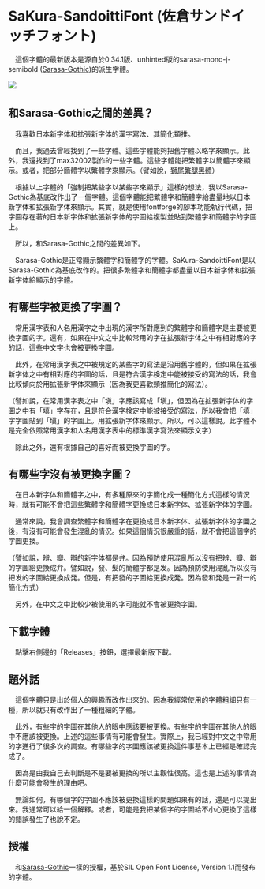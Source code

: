 # SaKura-SandoittiFont (佐倉サンドイッチフォント)

　這個字體的最新版本是源自於0.34.1版、unhinted版的sarasa-mono-j-semibold ([Sarasa-Gothic](https://github.com/be5invis/Sarasa-Gothic))的派生字體。

![](https://i.imgur.com/pqQ7xbl.png)
　
　
　
## 和Sarasa-Gothic之間的差異？

　我喜歡日本新字体和拡張新字体的漢字寫法、其簡化類推。

　而且，我過去曾經找到了一些字體。這些字體能夠把舊字體以略字來顯示。此外，我還找到了max32002製作的一些字體。這些字體能把繁體字以簡體字來顯示。或者，把部分簡體字以繁體字來顯示。（譬如說，[獅尾繁腿黑體](https://github.com/max32002/swei-fan-leg)）

　根據以上字體的「強制把某些字以某些字來顯示」這樣的想法，我以Sarasa-Gothic為基底改作出了一個字體。這個字體能把繁體字和簡體字給盡量地以日本新字体和拡張新字体來顯示。其實，就是使用fontforge的腳本功能執行代碼，把字圖存在著的日本新字体和拡張新字体的字圖給複製並貼到繁體字和簡體字的字圖上。

　所以，和Sarasa-Gothic之間的差異如下。

　Sarasa-Gothic是正常顯示繁體字和簡體字的字體。SaKura-SandoittiFont是以Sarasa-Gothic為基底改作的。把很多繁體字和簡體字都盡量以日本新字体和拡張新字体給顯示的字體。
　
　
　
## 有哪些字被更換了字圖？

　常用漢字表和人名用漢字之中出現的漢字所對應到的繁體字和簡體字是主要被更換字圖的字。還有，如果在中文之中比較常用的字在拡張新字体之中有相對應的字的話，這些中文字也會被更換字圖。

　此外，在常用漢字表之中被規定的某些字的寫法是沿用舊字體的，但如果在拡張新字体之中有相對應的字圖的話，且是符合漢字検定中能被接受的寫法的話，我會比較傾向於用拡張新字体來顯示（因為我更喜歡類推簡化的寫法）。

（譬如說，在常用漢字表之中「塡」字應該寫成「塡」，但因為在拡張新字体的字圖之中有「填」字存在，且是符合漢字検定中能被接受的寫法，所以我會把「填」字字圖貼到「塡」的字圖上。用拡張新字体來顯示。所以，可以這樣說。此字體不是完全依照常用漢字和人名用漢字表中的標準漢字寫法來顯示文字）

　除此之外，還有根據自己的喜好而被更換字圖的字。
　
　
　
## 有哪些字沒有被更換字圖？

　在日本新字体和簡體字之中，有多種原來的字簡化成一種簡化方式這樣的情況時，就有可能不會把這些繁體字和簡體字更換成日本新字体、拡張新字体的字圖。

　通常來說，我會調查繁體字和簡體字在更換成日本新字体、拡張新字体的字圖之後，有沒有可能會發生混亂的情況。如果這個情況很嚴重的話，就不會把這個字的字圖更換。

（譬如說，辨、瓣、辯的新字体都是弁。因為預防使用混亂所以沒有把辨、瓣、辯的字圖給更換成弁。譬如說，發、髮的簡體字都是发。因為預防使用混亂所以沒有把发的字圖給更換成発。但是，有把發的字圖給更換成発。因為發和発是一對一的簡化方式）

　另外，在中文之中比較少被使用的字可能就不會被更換字圖。
　
　
　
## 下載字體

　點擊右側邊的「Releases」按鈕，選擇最新版下載。
　
　
　
## 題外話

　這個字體只是出於個人的興趣而改作出來的。因為我經常使用的字體粗細只有一種，所以就只有改作出了一種粗細的字體。

　此外，有些字的字圖在其他人的眼中應該要被更換。有些字的字圖在其他人的眼中不應該被更換。上述的這些事情有可能會發生。實際上，我已經對中文之中常用的字進行了很多次的調查。有哪些字的字圖應該被更換這件事基本上已經是確認完成了。

　因為是由我自己去判斷是不是要被更換的所以主觀性很高。這也是上述的事情為什麼可能會發生的理由吧。

　無論如何，有哪個字的字圖不應該被更換這樣的問題如果有的話，還是可以提出來。我通常可以給一個解釋。或者，可能是我把某個字的字圖給不小心更換了這樣的錯誤發生了也說不定。
　
　
　
## 授權

　和[Sarasa-Gothic](https://github.com/be5invis/Sarasa-Gothic)一樣的授權，基於SIL Open Font License, Version 1.1而發布的字體。
　
